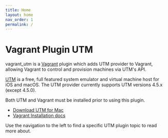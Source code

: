 ```yaml
---
title: Home
layout: home
nav_order: 1
permalink: /
---
```


# Vagrant Plugin UTM

vagrant_utm is a [Vagrant](https://www.vagrantup.com) plugin which adds UTM provider to Vagrant, 
allowing Vagrant to control and provision machines via UTM's API.

[UTM](https://mac.getutm.app) is a free, full featured system emulator and virtual machine host for iOS and macOS.
The UTM provider currently supports UTM versions 4.5.x (except 4.5.0).

Both UTM and Vagrant must be installed prior to using this plugin.
* [Download UTM for Mac](https://mac.getutm.app)
* [Vagrant Installation docs](https://developer.hashicorp.com/vagrant/install?product_intent=vagrant)

Use the navigation to the left to find a specific UTM plugin topic to read more about.